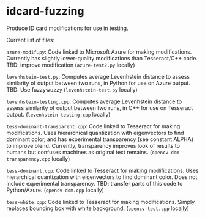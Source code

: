 # idcard-fuzzing
Produce ID card modifications for use in testing.

Current list of files:

`azure-modif.py`: Code linked to Microsoft Azure for making modifications. Currently has slightly lower-quality modifications than Tesseract/C++ code. TBD: improve modification (`azure-test2.py` locally)

`levenhstein-test.py`: Computes average Levenhstein distance to assess similarity of output between two runs, in Python for use on Azure output. TBD: Use fuzzywuzzy (`levenhstein-test.py` locally)

`levenhstein-testing.cpp`: Computes average Levenhstein distance to assess similarity of output between two runs, in C++ for use on Tesseract output. (`levenhstein-testing.cpp` locally)

`tess-dominant-transparent.cpp`: Code linked to Tesseract for making modifications. Uses hierarchical quantization with eigenvectors to find dominant color, and has experimental transparency (see constant ALPHA) to improve blend. Currently, transparency improves look of results to humans but confuses machines as original text remains. (`opencv-dom-transparency.cpp` locally)

`tess-dominant.cpp`: Code linked to Tesseract for making modifications. Uses hierarchical quantization with eigenvectors to find dominant color. Does not include experimental transparency. TBD: transfer parts of this code to Python/Azure. (`opencv-dom.cpp` locally)

`tess-white.cpp`: Code linked to Tesseract for making modifications. Simply replaces bounding box with white background. (`opencv-test.cpp` locally)
